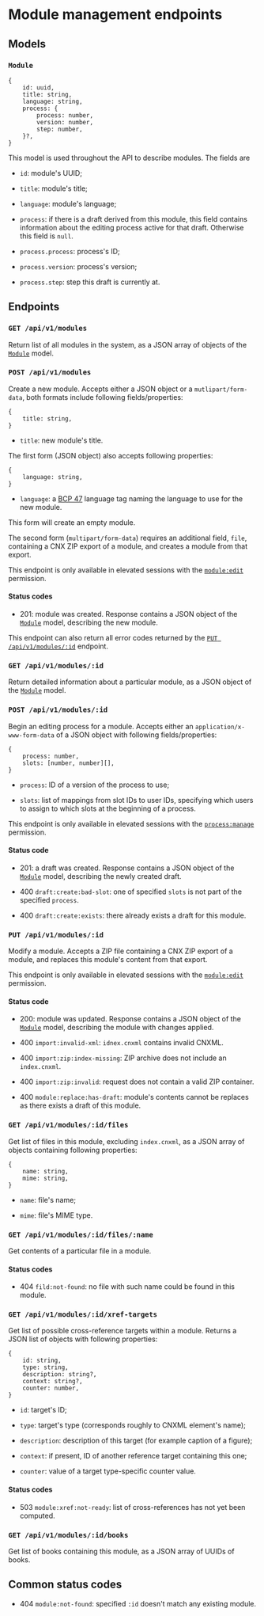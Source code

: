 # Module management endpoints



## Models ######################################################################

### `Module`

```
{
    id: uuid,
    title: string,
    language: string,
    process: {
        process: number,
        version: number,
        step: number,
    }?,
}
```

This model is used throughout the API to describe modules. The fields are

- `id`: module's UUID;

- `title`: module's title;

- `language`: module's language;

- `process`: if there is a draft derived from this module, this field contains
  information about the editing process active for that draft. Otherwise this
  field is `null`.

- `process.process`: process's ID;

- `process.version`: process's version;

- `process.step`: step this draft is currently at.



## Endpoints ###################################################################

### `GET /api/v1/modules`

Return list of all modules in the system, as a JSON array of objects of the
[`Module`](#module) model.

### `POST /api/v1/modules`

Create a new module. Accepts either a JSON object or a `mutlipart/form-data`,
both formats include following fields/properties:

```
{
    title: string,
}
```

- `title`: new module's title.

The first form (JSON object) also accepts following properties:

```
{
    language: string,
}
```

- `language`: a [BCP 47][BCP47] language tag naming the language to use for the
  new module.

This form will create an empty module.

The second form (`multipart/form-data`) requires an additional field, `file`,
containing a CNX ZIP export of a module, and creates a module from that export.

This endpoint is only available in elevated sessions with the [`module:edit`](
../#p-module-edit) permission.

[BCP47]: https://tools.ietf.org/rfc/bcp/bcp47.txt

#### Status codes

- 201: module was created. Response contains a JSON object of the
  [`Module`](#module) model, describing the new module.

This endpoint can also return all error codes returned by the
[`PUT /api/v1/modules/:id`](#put-apiv1modulesid) endpoint.

### `GET /api/v1/modules/:id`

Return detailed information about a particular module, as a JSON object of the
[`Module`](#module) model.

### `POST /api/v1/modules/:id`

Begin an editing process for a module. Accepts either an
`application/x-www-form-data` of a JSON object with following fields/properties:

```
{
    process: number,
    slots: [number, number][],
}
```

- `process`: ID of a version of the process to use;

- `slots`: list of mappings from slot IDs to user IDs, specifying which users to
  assign to which slots at the beginning of a process.

This endpoint is only available in elevated sessions with the
[`process:manage`](../#p-process-manage) permission.

#### Status code

- 201: a draft was created. Response contains a JSON object of the
  [`Module`](#module) model, describing the newly created draft.

- 400 `draft:create:bad-slot`: one of specified `slots` is not part of the
  specified `process`.

- 400 `draft:create:exists`: there already exists a draft for this module.

### `PUT /api/v1/modules/:id`

Modify a module. Accepts a ZIP file containing a CNX ZIP export of a module, and
replaces this module's content from that export.

This endpoint is only available in elevated sessions with the [`module:edit`](
../#p-module-edit) permission.

#### Status code

- 200: module was updated. Response contains a JSON object of the
  [`Module`](#module) model, describing the module with changes applied.

- 400 `import:invalid-xml`: `idnex.cnxml` contains invalid CNXML.

- 400 `import:zip:index-missing`: ZIP archive does not include an `index.cnxml`.

- 400 `import:zip:invalid`: request does not contain a valid ZIP container.

- 400 `module:replace:has-draft`: module's contents cannot be replaces as there
  exists a draft of this module.

### `GET /api/v1/modules/:id/files`

Get list of files in this module, excluding `index.cnxml`, as a JSON array of
objects containing following properties:

```
{
    name: string,
    mime: string,
}
```

- `name`: file's name;

- `mime`: file's MIME type.

### `GET /api/v1/modules/:id/files/:name`

Get contents of a particular file in a module.

#### Status codes

- 404 `fild:not-found`: no file with such name could be found in this module.

### `GET /api/v1/modules/:id/xref-targets`

Get list of possible cross-reference targets within a module. Returns a JSON
list of objects with following properties:

```
{
    id: string,
    type: string,
    description: string?,
    context: string?,
    counter: number,
}
```

- `id`: target's ID;

- `type`: target's type (corresponds roughly to CNXML element's name);

- `description`: description of this target (for example caption of a figure);

- `context`: if present, ID of another reference target containing this one;

- `counter`: value of a target type-specific counter value.

#### Status codes

- 503 `module:xref:not-ready`: list of cross-references has not yet been
  computed.

### `GET /api/v1/modules/:id/books`

Get list of books containing this module, as a JSON array of UUIDs of books.



## Common status codes #########################################################

- 404 `module:not-found`: specified `:id` doesn't match any existing module.
